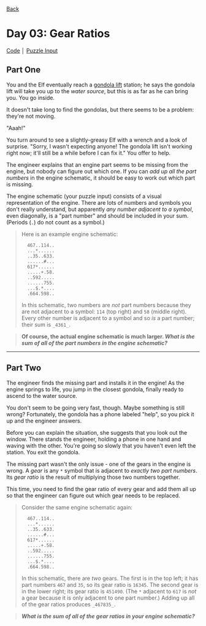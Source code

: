 [Back](../README.md)

# Day 03: Gear Ratios

[Code](./index.js) │ [Puzzle Input](./data.txt)

## Part One

You and the Elf eventually reach a [gondola lift](https://en.wikipedia.org/wiki/Gondola_lift) station; he says the gondola lift will take you up to the _water source_, but this is as far as he can bring you. You go inside.

It doesn't take long to find the gondolas, but there seems to be a problem: they're not moving.

"Aaah!"

You turn around to see a slightly-greasy Elf with a wrench and a look of surprise. "Sorry, I wasn't expecting anyone! The gondola lift isn't working right now; it'll still be a while before I can fix it." You offer to help.

The engineer explains that an engine part seems to be missing from the engine, but nobody can figure out which one. If you can _add up all the part numbers_ in the engine schematic, it should be easy to work out which part is missing.

The engine schematic (your puzzle input) consists of a visual representation of the engine. There are lots of numbers and symbols you don't really understand, but apparently _any number adjacent to a symbol_, even diagonally, is a "part number" and should be included in your sum. (Periods (`.`) do not count as a symbol.)

> Here is an example engine schematic:
>
> ```
>   467..114..
>   ...*......
>   ..35..633.
>   ......#...
>   617*......
>   .....+.58.
>   ..592.....
>   ......755.
>   ...$.*....
>   .664.598..
> ```
>
> In this schematic, two numbers are _not_ part numbers because they are not adjacent to a symbol: `114` (top right) and `58` (middle right). Every other number is adjacent to a symbol and so _is_ a part number; their sum is `_4361_`.

> **Of course, the actual engine schematic is much larger. _What is the sum of all of the part numbers in the engine schematic?_**

---

## Part Two

The engineer finds the missing part and installs it in the engine! As the engine springs to life, you jump in the closest gondola, finally ready to ascend to the water source.

You don't seem to be going very fast, though. Maybe something is still wrong? Fortunately, the gondola has a phone labeled "help", so you pick it up and the engineer answers.

Before you can explain the situation, she suggests that you look out the window. There stands the engineer, holding a phone in one hand and waving with the other. You're going so slowly that you haven't even left the station. You exit the gondola.

The missing part wasn't the only issue - one of the gears in the engine is wrong. A _gear_ is any `*` symbol that is adjacent to _exactly two part numbers_. Its _gear ratio_ is the result of <span title="They're magic gears.">multiplying</span> those two numbers together.

This time, you need to find the gear ratio of every gear and add them all up so that the engineer can figure out which gear needs to be replaced.

> Consider the same engine schematic again:
>
> ```
>   467..114..
>   ...*......
>   ..35..633.
>   ......#...
>   617*......
>   .....+.58.
>   ..592.....
>   ......755.
>   ...$.*....
>   .664.598..
> ```
>
> In this schematic, there are _two_ gears. The first is in the top left; it has part numbers `467` and `35`, so its gear ratio is `16345`. The second gear is in the lower right; its gear ratio is `451490`. (The `*` adjacent to `617` is _not_ a gear because it is only adjacent to one part number.) Adding up all of the gear ratios produces `_467835_`.

> **_What is the sum of all of the gear ratios in your engine schematic?_**
